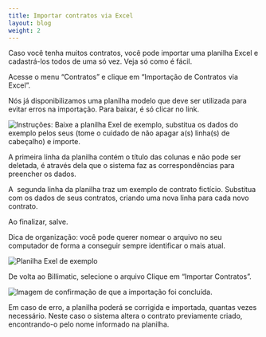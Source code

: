```yaml
---
title: Importar contratos via Excel
layout: blog
weight: 2
---
```

Caso você tenha muitos contratos, você pode importar uma planilha Excel e cadastrá-los todos de uma só vez. Veja só como é fácil.

Acesse o menu “Contratos” e clique em “Importação de Contratos via Excel”.

Nós já disponibilizamos uma planilha modelo que deve ser utilizada para evitar erros na importação. Para baixar, é só clicar no link.

![Instruções: Baixe a planilha Exel de exemplo, substitua os dados do exemplo pelos seus (tome o cuidado de não apagar a(s) linha(s) de cabeçalho) e importe.](/images/uploads/importar-contratos-via-excel-1.png "Importar contratos via Excel - 1")

A primeira linha da planilha contém o título das colunas e não pode ser deletada, é através dela que o sistema faz as correspondências para preencher os dados.

A  segunda linha da planilha traz um exemplo de contrato fictício. Substitua com os dados de seus contratos, criando uma nova linha para cada novo contrato.

Ao finalizar, salve. 

Dica de organização: você pode querer nomear o arquivo no seu computador de forma a conseguir sempre identificar o mais atual.

![Planilha Exel de exemplo](/images/uploads/importar-contratos-via-excel-2.png "Importar contratos via Excel - 2")

De volta ao Billimatic, selecione o arquivo Clique em “Importar Contratos”.

![Imagem de confirmação de que a importação foi concluída.](/images/uploads/importar-contratos-via-excel-3.png "Importar contratos via Excel - 3")

Em caso de erro, a planilha poderá se corrigida e importada, quantas vezes necessário. Neste caso o sistema altera o contrato previamente criado, encontrando-o pelo nome informado na planilha.